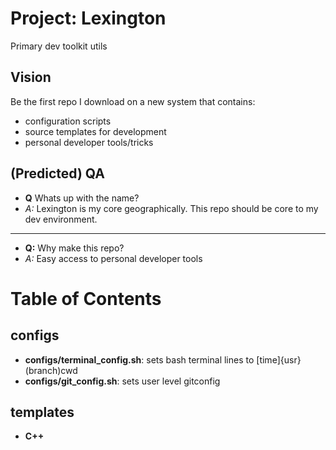 # Project: Lexington
Primary dev toolkit utils

## Vision
Be the first repo I download on a new system that contains:
* configuration scripts
* source templates for development
* personal developer tools/tricks

## (Predicted) QA
* **Q** Whats up with the name?
* *A:* Lexington is my core geographically.
       This repo should be core to my dev environment.

---

* **Q:** Why make this repo?
* *A:* Easy access to personal developer tools

# Table of Contents
## configs
- **configs/terminal_config.sh**: sets bash terminal lines to
                                  \[time\]\{usr\}\(branch\)cwd
- **configs/git_config.sh**: sets user level gitconfig

## templates
- **C++**
